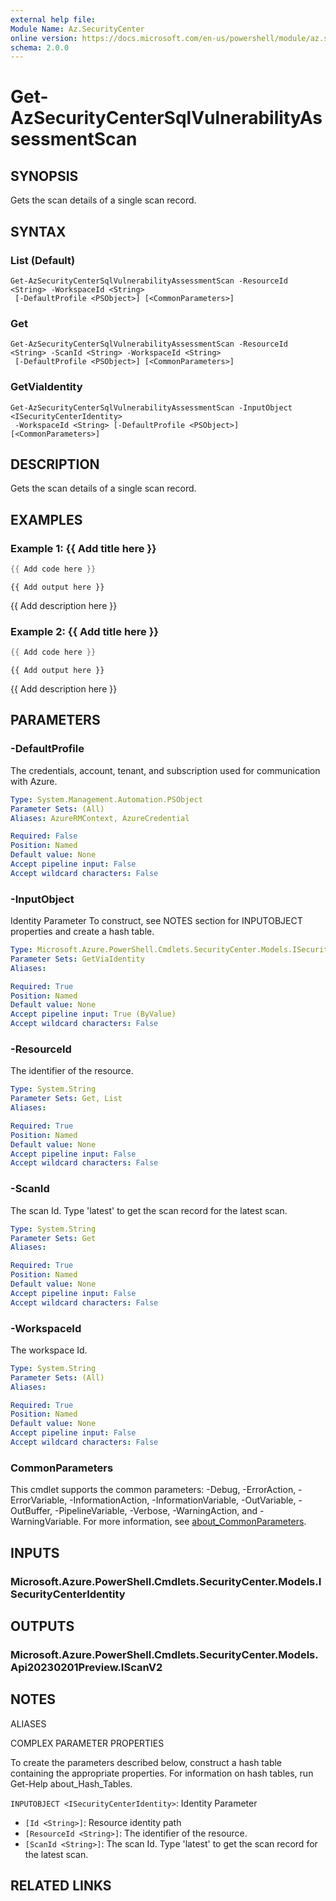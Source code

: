 ```yaml
---
external help file:
Module Name: Az.SecurityCenter
online version: https://docs.microsoft.com/en-us/powershell/module/az.securitycenter/get-azsecuritycentersqlvulnerabilityassessmentscan
schema: 2.0.0
---
```


# Get-AzSecurityCenterSqlVulnerabilityAssessmentScan

## SYNOPSIS
Gets the scan details of a single scan record.

## SYNTAX

### List (Default)
```
Get-AzSecurityCenterSqlVulnerabilityAssessmentScan -ResourceId <String> -WorkspaceId <String>
 [-DefaultProfile <PSObject>] [<CommonParameters>]
```

### Get
```
Get-AzSecurityCenterSqlVulnerabilityAssessmentScan -ResourceId <String> -ScanId <String> -WorkspaceId <String>
 [-DefaultProfile <PSObject>] [<CommonParameters>]
```

### GetViaIdentity
```
Get-AzSecurityCenterSqlVulnerabilityAssessmentScan -InputObject <ISecurityCenterIdentity>
 -WorkspaceId <String> [-DefaultProfile <PSObject>] [<CommonParameters>]
```

## DESCRIPTION
Gets the scan details of a single scan record.

## EXAMPLES

### Example 1: {{ Add title here }}
```powershell
{{ Add code here }}
```

```output
{{ Add output here }}
```

{{ Add description here }}

### Example 2: {{ Add title here }}
```powershell
{{ Add code here }}
```

```output
{{ Add output here }}
```

{{ Add description here }}

## PARAMETERS

### -DefaultProfile
The credentials, account, tenant, and subscription used for communication with Azure.

```yaml
Type: System.Management.Automation.PSObject
Parameter Sets: (All)
Aliases: AzureRMContext, AzureCredential

Required: False
Position: Named
Default value: None
Accept pipeline input: False
Accept wildcard characters: False
```

### -InputObject
Identity Parameter
To construct, see NOTES section for INPUTOBJECT properties and create a hash table.

```yaml
Type: Microsoft.Azure.PowerShell.Cmdlets.SecurityCenter.Models.ISecurityCenterIdentity
Parameter Sets: GetViaIdentity
Aliases:

Required: True
Position: Named
Default value: None
Accept pipeline input: True (ByValue)
Accept wildcard characters: False
```

### -ResourceId
The identifier of the resource.

```yaml
Type: System.String
Parameter Sets: Get, List
Aliases:

Required: True
Position: Named
Default value: None
Accept pipeline input: False
Accept wildcard characters: False
```

### -ScanId
The scan Id.
Type 'latest' to get the scan record for the latest scan.

```yaml
Type: System.String
Parameter Sets: Get
Aliases:

Required: True
Position: Named
Default value: None
Accept pipeline input: False
Accept wildcard characters: False
```

### -WorkspaceId
The workspace Id.

```yaml
Type: System.String
Parameter Sets: (All)
Aliases:

Required: True
Position: Named
Default value: None
Accept pipeline input: False
Accept wildcard characters: False
```

### CommonParameters
This cmdlet supports the common parameters: -Debug, -ErrorAction, -ErrorVariable, -InformationAction, -InformationVariable, -OutVariable, -OutBuffer, -PipelineVariable, -Verbose, -WarningAction, and -WarningVariable. For more information, see [about_CommonParameters](http://go.microsoft.com/fwlink/?LinkID=113216).

## INPUTS

### Microsoft.Azure.PowerShell.Cmdlets.SecurityCenter.Models.ISecurityCenterIdentity

## OUTPUTS

### Microsoft.Azure.PowerShell.Cmdlets.SecurityCenter.Models.Api20230201Preview.IScanV2

## NOTES

ALIASES

COMPLEX PARAMETER PROPERTIES

To create the parameters described below, construct a hash table containing the appropriate properties. For information on hash tables, run Get-Help about_Hash_Tables.


`INPUTOBJECT <ISecurityCenterIdentity>`: Identity Parameter
  - `[Id <String>]`: Resource identity path
  - `[ResourceId <String>]`: The identifier of the resource.
  - `[ScanId <String>]`: The scan Id. Type 'latest' to get the scan record for the latest scan.

## RELATED LINKS

